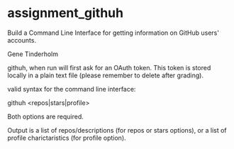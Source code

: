 # assignment_githuh
Build a Command Line Interface for getting information on GitHub users' accounts.

Gene Tinderholm

githuh, when run will first ask for an OAuth token. This token is stored locally in a plain text file (please remember to delete after grading).

valid syntax for the command line interface:

githuh <repos|stars|profile> <username>

Both options are required.

Output is a list of repos/descriptions (for repos or stars options), or a list of profile charictaristics (for profile option).
